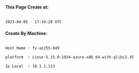
   
#### This Page Create at:

```bash

2023-04-05 - 17:34:28 UTC

```

#### Create By Machine:

```bash

Host Name : fv-az255-849

platform  : Linux-5.15.0-1034-azure-x86_64-with-glibc2.35

Ip Local  : 10.1.1.113

```

